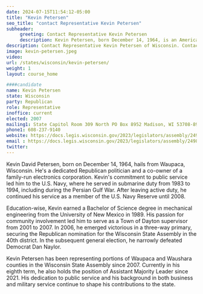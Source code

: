 ```yaml
---
date: 2024-07-15T11:54:12-05:00
title: "Kevin Petersen"
seo_title: "contact Representative Kevin Petersen"
subheader:
     greeting: Contact Representative Kevin Petersen
     description: Kevin Petersen, born December 14, 1964, is an American politician affiliated with the Republican Party. He serves as a member of the Wisconsin State Assembly, representing District 40, and assumed office in 2007.
description: Contact Representative Kevin Petersen of Wisconsin. Contact information for Kevin Petersen includes email address, phone number, and mailing address.
image: kevin-petersen.jpeg
video:
url: /states/wisconsin/kevin-petersen/
weight: 1
layout: course_home

####candidate
name: Kevin Petersen
state: Wisconsin
party: Republican
role: Representative
inoffice: current
elected: 2007
mailing1: State Capitol Room 309 North PO Box 8952 Madison, WI 53708-8952
phone1: 608-237-9140
website: https://docs.legis.wisconsin.gov/2023/legislators/assembly/2498/
email : https://docs.legis.wisconsin.gov/2023/legislators/assembly/2498/
twitter: 
---
```

Kevin David Petersen, born on December 14, 1964, hails from Waupaca, Wisconsin. He's a dedicated Republican politician and a co-owner of a family-run electronics corporation. Kevin's commitment to public service led him to the U.S. Navy, where he served in submarine duty from 1983 to 1994, including during the Persian Gulf War. After leaving active duty, he continued his service as a member of the U.S. Navy Reserve until 2008.

Education-wise, Kevin earned a Bachelor of Science degree in mechanical engineering from the University of New Mexico in 1989. His passion for community involvement led him to serve as a Town of Dayton supervisor from 2001 to 2007. In 2006, he emerged victorious in a three-way primary, securing the Republican nomination for the Wisconsin State Assembly in the 40th district. In the subsequent general election, he narrowly defeated Democrat Dan Naylor.

Kevin Petersen has been representing portions of Waupaca and Waushara counties in the Wisconsin State Assembly since 2007. Currently in his eighth term, he also holds the position of Assistant Majority Leader since 2021. His dedication to public service and his background in both business and military service continue to shape his contributions to the state.
